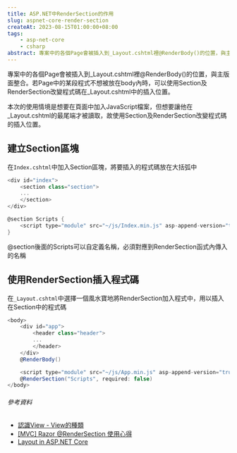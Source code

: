 ```yaml
---
title: ASP.NET中RenderSection的作用
slug: aspnet-core-render-section
createAt: 2023-08-15T01:00:00+08:00
tags:
    - asp-net-core
    - csharp
abstract: 專案中的各個Page會被插入到_Layout.cshtml裡@RenderBody()的位置，與主版面整合。若Page中的某段程式不想被放在body內時，可以使用Section及RenderSection改變程式碼在_Layout.cshtml中的插入位置。
---
```


專案中的各個Page會被插入到_Layout.cshtml裡@RenderBody()的位置，與主版面整合。若Page中的某段程式不想被放在body內時，可以使用Section及RenderSection改變程式碼在_Layout.cshtml中的插入位置。

本次的使用情境是想要在頁面中加入JavaScript檔案，但想要讓他在_Layout.cshtml的最尾端才被讀取，故使用Section及RenderSection改變程式碼的插入位置。

## 建立Section區塊
在`Index.cshtml`中加入Section區塊，將要插入的程式碼放在大括弧中
```csharp
<div id="index">
    <section class="section">
    ...
    </section>
</div>

@section Scripts {
    <script type="module" src="~/js/Index.min.js" asp-append-version="true"></script>
}

```
@section後面的Scripts可以自定義名稱，必須對應到RenderSection函式內傳入的名稱

## 使用RenderSection插入程式碼

在`_Layout.cshtml`中選擇一個風水寶地將RenderSection加入程式中，用以插入在Section中的程式碼

```csharp
<body>
    <div id="app">
        <header class="header">
        ...
        </header>
    </div>
    @RenderBody()

    <script type="module" src="~/js/App.min.js" asp-append-version="true"></script>
    @RenderSection("Scripts", required: false)
</body>

```

###### 參考資料
- [認識View - View的種類](https://ithelp.ithome.com.tw/articles/10159990)
- [[MVC] Razor @RenderSection 使用心得](http://white1027.blogspot.com/2013/10/mvc-razor-rendersection.html)
- [Layout in ASP.NET Core](https://learn.microsoft.com/en-us/aspnet/core/mvc/views/layout?view=aspnetcore-7.0)
